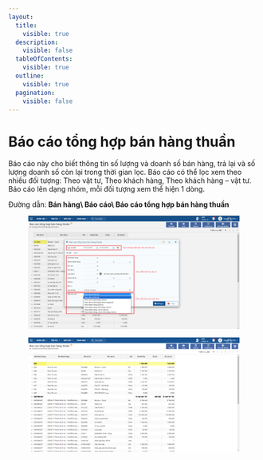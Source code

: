 ```yaml
---
layout:
  title:
    visible: true
  description:
    visible: false
  tableOfContents:
    visible: true
  outline:
    visible: true
  pagination:
    visible: false
---
```


# Báo cáo tổng hợp bán hàng thuần

Báo cáo này cho biết thông tin số lượng và doanh số bán hàng, trả lại và số lượng doanh số còn lại trong thời gian lọc. Báo cáo có thể lọc xem theo nhiều đối tượng: Theo vật tư, Theo khách hàng, Theo khách hàng –  vật tư. Báo cáo lên dạng nhóm, mỗi đối tượng xem thể hiện 1 dòng.

Đường dẫn: **Bán hàng\ Báo cáo\ Báo cáo tổng hợp bán hàng thuần**

<figure><img src="../../.gitbook/assets/Báo cáo tổng hợp bán hàng thuần.png" alt=""><figcaption></figcaption></figure>

<figure><img src="../../.gitbook/assets/image (68).png" alt=""><figcaption></figcaption></figure>

<figure><img src="https://github.com/anhplm/TC-KT/blob/main/.gitbook/assets/sb_7%20(4).png" alt=""><figcaption></figcaption></figure>
